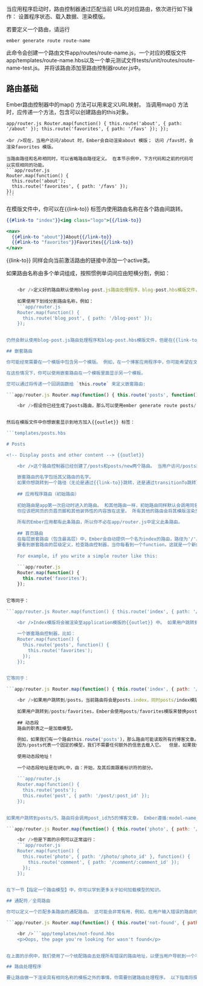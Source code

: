 当应用程序启动时，路由控制器通过匹配当前 URL的对应路由，依次进行如下操作： 设置程序状态、载入数据、渲染模版。

若要定义一个路由，请运行

```shell
ember generate route route-name
```

此命令会创建一个路由文件app/routes/route-name.js，一个对应的模版文件app/templates/route-name.hbs以及一个单元测试文件tests/unit/routes/route-name-test.js。 并将该路由添加至路由控制器router.js中。

## 路由基础

Ember路由控制器中的map() 方法可以用来定义URL映射。 当调用map() 方法时，应传递一个方法，包含可以创建路由的this对象。

```app/router.js Router.map(function() { this.route('about', { path: '/about' }); this.route('favorites', { path: '/favs' }); });```

    <br />现在，当用户访问/about 时，Ember会自动渲染about 模版； 访问 /favs时，会渲染favorites 模版。
    
    当路由路径和名称相同时，可以省略路由路径定义。 在本节示例中，下方代码和之前的代码可以实现相同的功能。
    ```app/router.js
    Router.map(function() {
      this.route('about');
      this.route('favorites', { path: '/favs' });
    });
    ```
    

在模版文件中，你可以在{{link-to}} 标签内使用路由名称在各个路由间跳转。

```handlebars
{{#link-to "index"}}<img class="logo">{{/link-to}}

<nav>
  {{#link-to "about"}}About{{/link-to}}
  {{#link-to "favorites"}}Favorites{{/link-to}}
</nav>
```

{{link-to}} 同样会向当前激活路由的链接中添加一个active类。

如果路由名称由多个单词组成，按照惯例单词间应由短横分割，例如：

```app/router.js Router.map(function() { this.route('blog-post', { path: '/blog-post' }); });

    <br />定义好的路由默认使用blog-post.js路由处理程序，blog-post.hbs模版文件，以及在{{link-to}}中使用blog-post跳转到此路由。
    
    如果使用下划线分割路由名称，例如：
    ```app/router.js
    Router.map(function() {
      this.route('blog_post', { path: '/blog-post' });
    });
    

仍然会默认使用blog-post.js路由处理程序和blog-post.hbs模版文件，但是在{{link-to}}中需要使用blog_post来跳转。

## 嵌套路由

你可能经常需要在一个模版中包含另一个模版。 例如，在一个博客应用程序中，你可能希望在文章列表页面包含一个创建新文章的页面，而不是从文章列表页面跳转到创建新文章页面。

在这些情况下，你可以使用嵌套路由在一个模板里面显示另一个模板。

您可以通过将传递一个回调函数给 `this.route` 来定义嵌套路由:

```app/router.js Router.map(function() { this.route('posts', function() { this.route('new'); }); });

    <br />假设你已经生成了posts路由，那么可以使用ember generate route posts/new命令来生成嵌套路由。
    

然后在模版文件中你想嵌套显示到地方加入{{outlet}} 标签：

```templates/posts.hbs 

# Posts

<!-- Display posts and other content --> {{outlet}}

    <br />这个路由控制器已经创建了/posts和posts/new两个路由。 当用户访问/posts路由时，只会看到独立的posts.hbs模版。 （下文的index routes部分有一个重要的补充）当用户访问posts/new时，posts/new.hbs模版会被渲染至posts.hbs中的{{outlet}}处。
    
    嵌套路由的名字包括其父路由的名字。
    如果你想跳转到一个路径（无论是通过{{link-to}}跳转，还是通过transitionTo跳转），需要提供全部到路由名称（例如posts.new，而不是new）
    
    ## 应用程序路由（初始路由）
    
    初始路由是app第一次启动时进入的路由。 和其他路由一样，初始路由同样默认会调用同名的模版文件（在这里是application模版）
    你应该把网页的页眉页脚和其他装饰性的内容放在这里。 所有其他的路由会将其模版渲染至application.hbs模版中的{{outlet}}中。
    
    所有的Ember应用都有此条路由，所以你不必在app/router.js中定义此条路由。
    
    ## 首页路由
    在每层嵌套路由（包含最高层）中，Ember会自动提供一个名为index的路由，路径为'/'。
    要看到嵌套路由的层级定义，检查路由控制器，当你每看到一个function，这就是一个新的层级。
    
    For example, if you write a simple router like this:
    
    ```app/router.js
    Router.map(function() {
      this.route('favorites');
    });
    

它等同于：

```app/router.js Router.map(function() { this.route('index', { path: '/' }); this.route('favorites'); });

    <br />Index模版将会被渲染至application模版的{{outlet}} 中。 如果用户跳转到/favorites, Ember将会用favorites模版替换index模版。
    
    一个嵌套路由控制器，比如：
    Router.map(function() {
      this.route('posts', function() {
        this.route('favorites');
      });
    });
    

它等同于：

```app/router.js Router.map(function() { this.route('index', { path: '/' }); this.route('posts', function() { this.route('index', { path: '/' }); this.route('favorites'); }); });

    <br />如果用户跳转到/posts，当前路由将会是posts.index，同时posts/index模版会被渲染至posts模版的{{outlet}}中。
    
    如果用户跳转到/posts/favorites，Ember会使用posts/favorites模版来替换posts模版中的{{outlet}}。
    
    ## 动态段
    路由的职责之一是加载模型。
    
    例如，如果我们有一个路由this.route('posts')，那么路由可能读取所有的博客文章。
    因为/posts代表一个固定的模型，我们不需要任何额外的信息去载入它。  但是，如果我们需要路由来表示一篇博客文章，我们不想（也不能）把每一篇的地址写到路由控制器中。
    
    使用动态段地址！
    
    一个动态段地址是在URL中，由：开始，及其后面跟着标识符的部分。
    
    ```app/router.js
    Router.map(function() {
      this.route('posts');
      this.route('post', { path: '/post/:post_id' });
    });
    

如果用户跳转到posts/5，路由将会调用post_id为5的博客文章。 Ember遵循:model-name_id格式有两个原因。 1、如果你遵循命名规则，路由知道如何获得正确的模型。 2、参数是一个对象，并可以得到一个唯一的键值对。 下面的代码可能无法正确运行：

```app/router.js Router.map(function() { this.route('photo', { path: '/photo/:id' }, function() { this.route('comment', { path: '/comment/:id' }); }); });

    <br />但是下面的示例可以正常运行：
    ```app/router.js
    Router.map(function() {
      this.route('photo', { path: '/photo/:photo_id' }, function() {
        this.route('comment', { path: '/comment/:comment_id' });
      });
    });
    

在下一节【指定一个路由模型】中，你可以学到更多关于如何加载模型的知识。

## 通配符／全局路由

你可以定义一个匹配多条路由的通配路由。 这可能会非常有用，例如，在用户输入错误的路由时，你可以捕捉这些路由并进行处理。 通配路由由一个星号开始。

```app/router.js Router.map(function() { this.route('not-found', { path: '/*path' }); });

    <br />```app/templates/not-found.hbs
    <p>Oops, the page you're looking for wasn't found</p>
    

在上面的示例中，我们使用了一个统配路由去处理所有错误的路由地址，以便当用户导航到一个不存在的路由时会显示一条消息：您要找的页面不存在。

## 路由处理程序

要让路由做一下渲染具有相同名称的模板之外的事情，你需要创建路由处理程序。 以下指南将探讨路由处理程序的不同特性。 更多关于路由的信息，请参阅 API 文档为 [路由控制器](http://emberjs.com/api/classes/Ember.Router.html) 和 [路由处理程序](http://emberjs.com/api/classes/Ember.Route.html).